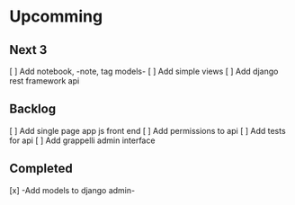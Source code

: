 Upcomming
=========


Next 3
------
[ ] Add notebook, -note, tag models-
[ ] Add simple views
[ ] Add django rest framework api

Backlog
-------
[ ] Add single page app js front end
[ ] Add permissions to api
[ ] Add tests for api
[ ] Add grappelli admin interface

Completed
---------
[x] -Add models to django admin-
